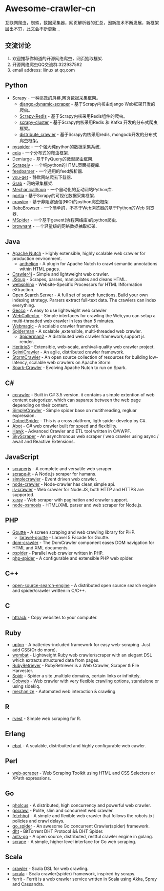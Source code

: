 # Awesome-crawler-cn
互联网爬虫，蜘蛛，数据采集器，网页解析器的汇总，因新技术不断发展，新框架层出不穷，此文会不断更新...

## 交流讨论
1. 欢迎推荐你知道的开源网络爬虫，网页抽取框架.
2. 开源网络爬虫QQ交流群:322937592
3. email address: liinux at qq.com

## Python 
* [Scrapy](https://github.com/scrapy/scrapy) - 一种高效的屏幕,网页数据采集框架。
    * [django-dynamic-scraper](https://github.com/holgerd77/django-dynamic-scraper) - 基于Scrapy内核由django Web框架开发的爬虫。
    * [Scrapy-Redis](https://github.com/rolando/scrapy-redis) - 基于Scrapy内核采用Redis组件的爬虫。
    * [scrapy-cluster](https://github.com/istresearch/scrapy-cluster) - 基于Scrapy内核采用Redis 和 Kafka 开发的分布式爬虫框架。
    * [distribute_crawler](https://github.com/gnemoug/distribute_crawler) - 基于Scrapy内核采用redis, mongodb开发的分布式爬虫框架。
* [pyspider](https://github.com/binux/pyspider) - 一个强大纯python的数据采集系统.
* [cola](https://github.com/chineking/cola) - 一个分布式的爬虫框架.
* [Demiurge](https://github.com/matiasb/demiurge) - 基于PyQuery的微型爬虫框架.
* [Scrapely](https://github.com/scrapy/scrapely) - 一个纯python的HTML页面捕捉库.
* [feedparser](http://pythonhosted.org/feedparser/) - 一个通用的feed解析器.
* [you-get](https://github.com/soimort/you-get) -  静默网站爬去下载器.
* [Grab](http://grablib.org/) - 网站采集框架.
* [MechanicalSoup](https://github.com/hickford/MechanicalSoup) - 一个自动化的互动网站Python库.
* [portia](https://github.com/scrapinghub/portia) - 基于Scrapy的可视化数据采集框架.
* [crawley](https://github.com/jmg/crawley) - 基于非阻塞通信(NIO)的python爬虫框架.
* [RoboBrowser](https://github.com/jmcarp/robobrowser) - 一个简单的，不基于Web浏览器的基于Python的Web 浏览器.
* [MSpider](https://github.com/manning23/MSpider) - 一个基于gevent(协程网络库)的python爬虫. 
* [brownant](https://github.com/douban/brownant) - 一个轻量级的网络数据抽取框架.

## Java
* [Apache Nutch](http://nutch.apache.org/) - Highly extensible, highly scalable web crawler for production environment.
    * [anthelion](https://github.com/yahoo/anthelion) - A plugin for Apache Nutch to crawl semantic annotations within HTML pages.
* [Crawler4j](https://github.com/yasserg/crawler4j) - Simple and lightweight web crawler.
* [JSoup](http://jsoup.org/) - Scrapes, parses, manipulates and cleans HTML.
* [websphinx](http://www.cs.cmu.edu/~rcm/websphinx/) - Website-Specific Processors for HTML INformation eXtraction.
* [Open Search Server](http://www.opensearchserver.com/) - A full set of search functions. Build your own indexing strategy. Parsers extract full-text data. The crawlers can index everything.
* [Gecco](https://github.com/xtuhcy/gecco) - A easy to use lightweight web crawler
* [WebCollector](https://github.com/CrawlScript/WebCollector) - Simple interfaces for crawling the Web,you can setup a multi-threaded web crawler in less than 5 minutes.
* [Webmagic](https://github.com/code4craft/webmagic) - A scalable crawler framework.
* [Spiderman](https://git.oschina.net/l-weiwei/spiderman) - A scalable ,extensible, multi-threaded web crawler.
    * [Spiderman2](http://git.oschina.net/l-weiwei/Spiderman2) - A distributed  web crawler framework,support js render.
* [Heritrix3](https://github.com/internetarchive/heritrix3) -  Extensible, web-scale, archival-quality web crawler project.
* [SeimiCrawler](https://github.com/zhegexiaohuozi/SeimiCrawler) - An agile, distributed crawler framework.
* [StormCrawler](http://github.com/DigitalPebble/storm-crawler/) - An open source collection of resources for building low-latency, scalable web crawlers on Apache Storm
* [Spark-Crawler](https://github.com/USCDataScience/sparkler) - Evolving Apache Nutch to run on Spark.

## C# 
* [ccrawler](http://www.findbestopensource.com/product/ccrawler) - Built in C# 3.5 version. it contains a simple extention of web content categorizer, which can saparate between the web page depending on their content.
* [SimpleCrawler](https://github.com/lei-zhu/SimpleCrawler) - Simple spider base on mutithreading, regluar expression.
* [DotnetSpider](https://github.com/zlzforever/DotnetSpider) - This is a cross platfrom, ligth spider develop by C#.
* [Abot](https://github.com/sjdirect/abot) - C# web crawler built for speed and flexibility.
* [Hawk](https://github.com/ferventdesert/Hawk) - Advanced Crawler and ETL tool written in C#/WPF.
* [SkyScraper](https://github.com/JonCanning/SkyScraper) - An asynchronous web scraper / web crawler using async / await and Reactive Extensions.

## JavaScript
* [scraperjs](https://github.com/ruipgil/scraperjs) - A complete and versatile web scraper.
* [scrape-it](https://github.com/IonicaBizau/scrape-it) - A Node.js scraper for humans.
* [simplecrawler](https://github.com/cgiffard/node-simplecrawler) - Event driven web crawler.
* [node-crawler](https://github.com/bda-research/node-crawler) - Node-crawler has clean,simple api.
* [js-crawler](https://github.com/antivanov/js-crawler) - Web crawler for Node.JS, both HTTP and HTTPS are supported.
* [x-ray](https://github.com/lapwinglabs/x-ray) - Web scraper with pagination and crawler support.
* [node-osmosis](https://github.com/rchipka/node-osmosis) - HTML/XML parser and web scraper for Node.js.

## PHP
* [Goutte](https://github.com/FriendsOfPHP/Goutte) - A screen scraping and web crawling library for PHP.
    * [laravel-goutte](https://github.com/dweidner/laravel-goutte) - Laravel 5 Facade for Goutte.
* [dom-crawler](https://github.com/symfony/dom-crawler) - The DomCrawler component eases DOM navigation for HTML and XML documents.
* [pspider](https://github.com/hightman/pspider) - Parallel web crawler written in PHP.
* [php-spider](https://github.com/mvdbos/php-spider) - A configurable and extensible PHP web spider.

## C++
* [open-source-search-engine](https://github.com/gigablast/open-source-search-engine) - A distributed open source search engine and spider/crawler written in C/C++.

## C
* [httrack](https://github.com/xroche/httrack) - Copy websites to your computer.

## Ruby
* [upton](https://github.com/propublica/upton) - A batteries-included framework for easy web-scraping. Just add CSS(Or do more).
* [wombat](https://github.com/felipecsl/wombat) - Lightweight Ruby web crawler/scraper with an elegant DSL which extracts structured data from pages.
* [RubyRetriever](https://github.com/joenorton/rubyretriever) - RubyRetriever is a Web Crawler, Scraper & File Harvester.
* [Spidr](https://github.com/postmodern/spidr) - Spider a site ,multiple domains, certain links or infinitely.
* [Cobweb](https://github.com/stewartmckee/cobweb) - Web crawler with very flexible crawling options, standalone or using sidekiq.
* [mechanize](https://github.com/sparklemotion/mechanize) - Automated web interaction & crawling.

## R
* [rvest](https://github.com/hadley/rvest) - Simple web scraping for R.

## Erlang 
* [ebot](https://github.com/matteoredaelli/ebot) - A scalable, distribuited and highly configurable web cawler.

## Perl
* [web-scraper](https://github.com/miyagawa/web-scraper) - Web Scraping Toolkit using HTML and CSS Selectors or XPath expressions.

## Go
* [pholcus](https://github.com/henrylee2cn/pholcus) -  A distributed, high concurrency and powerful web crawler.
* [gocrawl](https://github.com/PuerkitoBio/gocrawl) - Polite, slim and concurrent web crawler.
* [fetchbot](https://github.com/PuerkitoBio/fetchbot) - A simple and flexible web crawler that follows the robots.txt policies and crawl delays.
* [go_spider](https://github.com/hu17889/go_spider) - An awesome Go concurrent Crawler(spider) framework. 
* [dht](https://github.com/shiyanhui/dht) - BitTorrent DHT Protocol && DHT Spider.
* [ants-go](https://github.com/wcong/ants-go) - A open source, distributed, restful crawler engine in golang.
* [scrape](https://github.com/yhat/scrape) - A simple, higher level interface for Go web scraping.

## Scala
* [crawler](https://github.com/bplawler/crawler) - Scala DSL for web crawling.
* [scrala](https://github.com/gaocegege/scrala) - Scala crawler(spider) framework, inspired by scrapy.
* [ferrit](https://github.com/reggoodwin/ferrit) - Ferrit is a web crawler service written in Scala using Akka, Spray and Cassandra.
